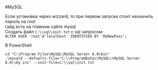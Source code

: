 #MySQL

Если установка через wizzard, то при первом запуске стоит назначить пароль на root  
гайд есть на главном сайте mysql  
Создать файл `C:\\sql\init.txt` с sql запросом:  
`ALTER USER 'root'@'localhost' IDENTIFIED BY 'MyNewPass';`

В PowerShell  
```
cd "C:\Program Files\MySQL\MySQL Server 8.0\bin"
.\mysqld --defualts-file="C:\\ProgramData\\MySQL\\MySQL Server 8.0\\my.ini" --init-file=C:\\sql\init.txt
```
